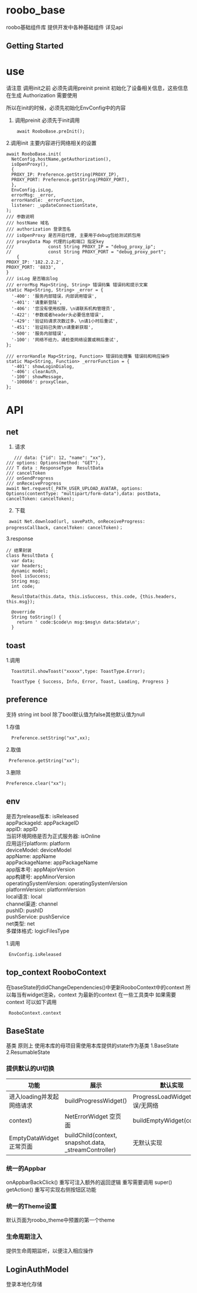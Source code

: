 # roobo_base

roobo基础组件库 提供开发中各种基础组件 详见api

## Getting Started

# use

请注意 调用init之前 必须先调用preinit preinit 初始化了设备相关信息，这些信息在生成 Authorization 需要使用

所以在init的时候，必须先初始化EnvConfig中的内容

1. 调用preinit 必须先于init调用
```text
    await RooboBase.preInit();
```


2.调用init 主要内容进行网络相关的设置

```text
await RooboBase.init(
  NetConfig.hostName,getAuthorization(),
  isOpenProxy(),
  {
  PROXY_IP: Preference.getString(PROXY_IP),
  PROXY_PORT: Preference.getString(PROXY_PORT),
  },
  EnvConfig.isLog,
  errorMsg: _error,
  errorHandle: _errorFunction,
  listener: _updateConnectionState,
);
/// 参数说明
/// hostName 域名
/// authorization 登录签名
/// isOpenProxy 是否开启代理, 主要用于debug包给测试抓包用
/// proxyData Map 代理的ip和端口 指定key
///             const String PROXY_IP = "debug_proxy_ip";
//              const String PROXY_PORT = "debug_proxy_port";
    {
PROXY_IP: '182.2.2.2',
PROXY_PORT: '8833',
}
/// isLog 是否输出log
/// errorMsg Map<String, String> 错误码集 错误码和提示文案
static Map<String, String> _error = {
  '-400': '服务内部错误，内部调用错误',
  '-401': '请重新登陆',
  '-406': '您没有使用权限，\n请联系机构管理员',
  '-422': '参数或者header头必要信息错误',
  '-429': '验证码请求次数过多，\n请1小时后重试',
  '-451': '验证码已失效\n请重新获取',
  '-500': '服务内部错误',
  '-100': '网络不给力，请检查网络设置或稍后重试',
};

/// errorHandle Map<String, Function> 错误码处理集 错误码和响应操作
static Map<String, Function> _errorFunction = {
  '-401': showLoginDialog,
  '-406': clearAuth,
  '-100': showMessage,
  '-100866': proxyClean,
};

```

# API

## net

1. 请求

```text
   /// data: {"id": 12, "name": "xx"},
/// options: Options(method: "GET"),
/// T data : ResponseType  ResultData
/// cancelToken
/// onSendProgress
/// onReceiveProgress
await Net.request(_PATH_USER_UPLOAD_AVATAR, options: Options(contentType: "multipart/form-data"),data: postData, cancelToken: cancelToken);
```

2. 下载

```text
 await Net.download(url, savePath, onReceiveProgress: progressCallback, cancelToken: cancelToken)；
```

3.response

```text
// 结果封装
class ResultData {
  var data;
  var headers;
  dynamic model;
  bool isSuccess;
  String msg;
  int code;

  ResultData(this.data, this.isSuccess, this.code, {this.headers, this.msg});

  @override
  String toString() {
    return ' code:$code\n msg:$msg\n data:$data\n';
  }

```

## toast

1.调用

```text
  ToastUtil.showToast("xxxxx",type: ToastType.Error);
```

```text
  ToastType { Success, Info, Error, Toast, Loading, Progress }
```

## preference

支持 string int bool 除了bool默认值为false其他默认值为null

1.存值

```text
  Preference.setString("xx",xx);

```

2.取值

```text
 Preference.getString("xx");
```

3.删除

```text
Preference.clear("xx");
```

## env

是否为release版本: isReleased   
appPackageId: appPackageID   
appID: appID   
当前环境网络是否为正式服务器: isOnline   
应用运行platform: platform   
deviceModel: deviceModel   
appName: appName   
appPackageName: appPackageName   
app版本号: appMajorVersion   
app构建号: appMinorVersion   
operatingSystemVersion: operatingSystemVersion   
platformVersion: platformVersion   
local语言: local   
channel渠道: channel   
pushID: pushID   
pushService: pushService   
net类型: net   
多媒体格式: logicFilesType

1.调用

```text
 EnvConfig.isReleased
```

## top_context  RooboContext

在baseState的didChangeDependencies()中更新RooboContext中的context 所以每当有widget渲染，context 为最新的context 在一些工具类中
如果需要context 可以如下调用

```text
 RooboContext.context
```

## BaseState

基类 原则上 使用本库的母项目需使用本库提供的state作为基类 1.BaseState 2.ResumableState

### 提供默认的UI切换

功能 | 展示 | 默认实现 |        
--|--|--                               
进入loading并发起网络请求 | buildProgressWidget()           | ProgressLoadWidget 请求错误/无网络| buildErrorWidget(
context)                                       |NetErrorWidget 空页面 | buildEmptyWidget(context);
|EmptyDataWidget 正常页面 | buildChild(context, snapshot.data, _streamController)              |无默认实现

### 统一的Appbar

onAppbarBackClick()  重写可注入额外的返回逻辑 重写需要调用 super()
getAction()          重写可实现右侧按钮区功能

### 统一的Theme设置

默认页面为roobo_theme中预置的第一个theme

### 生命周期注入

提供生命周期监听，以便注入相应操作

## LoginAuthModel

登录本地化存储




